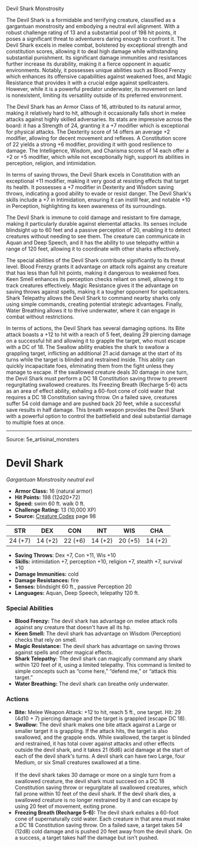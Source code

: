 <MonsterName/>Devil Shark</MonsterName>
<CreatureType/>Monstrosity</CreatureType>

<summary>The Devil Shark is a formidable and terrifying creature, classified as a gargantuan monstrosity and embodying a neutral evil alignment. With a robust challenge rating of 13 and a substantial pool of 198 hit points, it poses a significant threat to adventurers daring enough to confront it. The Devil Shark excels in melee combat, bolstered by exceptional strength and constitution scores, allowing it to deal high damage while withstanding substantial punishment. Its significant damage immunities and resistances further increase its durability, making it a fierce opponent in aquatic environments. Notably, it possesses unique abilities such as Blood Frenzy which enhances its offensive capabilities against weakened foes, and Magic Resistance that provides it with a crucial edge against spellcasters. However, while it is a powerful predator underwater, its movement on land is nonexistent, limiting its versatility outside of its preferred environment.</summary>

<detail>

The Devil Shark has an Armor Class of 16, attributed to its natural armor, making it relatively hard to hit, although it occasionally falls short in melee attacks against highly skilled adversaries. Its stats are impressive across the board: it has a Strength of 24, granting it a +7 modifier which is exceptional for physical attacks. The Dexterity score of 14 offers an average +2 modifier, allowing for decent movement and reflexes. A Constitution score of 22 yields a strong +6 modifier, providing it with good resilience to damage. The Intelligence, Wisdom, and Charisma scores of 14 each offer a +2 or +5 modifier, which while not exceptionally high, support its abilities in perception, religion, and intimidation.

In terms of saving throws, the Devil Shark excels in Constitution with an exceptional +11 modifier, making it very good at resisting effects that target its health. It possesses a +7 modifier in Dexterity and Wisdom saving throws, indicating a good ability to evade or resist danger. The Devil Shark's skills include a +7 in Intimidation, ensuring it can instill fear, and notable +10 in Perception, highlighting its keen awareness of its surroundings.

The Devil Shark is immune to cold damage and resistant to fire damage, making it particularly durable against elemental attacks. Its senses include blindsight up to 60 feet and a passive perception of 20, enabling it to detect creatures without needing to see them. The creature can communicate in Aquan and Deep Speech, and it has the ability to use telepathy within a range of 120 feet, allowing it to coordinate with other sharks effectively.

The special abilities of the Devil Shark contribute significantly to its threat level. Blood Frenzy grants it advantage on attack rolls against any creature that has less than full hit points, making it dangerous to weakened foes. Keen Smell enhances its perception checks reliant on smell, allowing it to track creatures effectively. Magic Resistance gives it the advantage on saving throws against spells, making it a tougher opponent for spellcasters. Shark Telepathy allows the Devil Shark to command nearby sharks only using simple commands, creating potential strategic advantages. Finally, Water Breathing allows it to thrive underwater, where it can engage in combat without restrictions.

In terms of actions, the Devil Shark has several damaging options. Its Bite attack boasts a +12 to hit with a reach of 5 feet, dealing 29 piercing damage on a successful hit and allowing it to grapple the target, who must escape with a DC of 18. The Swallow ability enables the shark to swallow a grappling target, inflicting an additional 21 acid damage at the start of its turns while the target is blinded and restrained inside. This ability can quickly incapacitate foes, eliminating them from the fight unless they manage to escape. If the swallowed creature deals 30 damage in one turn, the Devil Shark must perform a DC 18 Constitution saving throw to prevent regurgitating swallowed creatures. Its Freezing Breath (Recharge 5-6) acts as an area of effect ability, exhaling a 60-foot cone of cold water that requires a DC 18 Constitution saving throw. On a failed save, creatures suffer 54 cold damage and are pushed back 20 feet, while a successful save results in half damage. This breath weapon provides the Devil Shark with a powerful option to control the battlefield and deal substantial damage to multiple foes at once.</detail>



---

Source: 5e_artisinal_monsters

# Devil Shark

*Gargantuan* *Monstrosity* *neutral evil*

- **Armor Class:** 16 (natural armor)
- **Hit Points:** 198 (12d20+72)
- **Speed:** swim 60 ft. walk 0 ft.
- **Challenge Rating:** 13 (10,000 XP)
- **Source:** [Creature Codex](https://koboldpress.com/kpstore/product/creature-codex-for-5th-edition-dnd) page 98

| STR | DEX | CON | INT | WIS | CHA |
| --- | --- | --- | --- | --- | --- |
| 24 (+7) | 14 (+2) | 22 (+6) | 14 (+2) | 20 (+5) | 14 (+2) |

- **Saving Throws**: Dex +7, Con +11, Wis +10
- **Skills:** intimidation +7, perception +10, religion +7, stealth +7, survival +10
- **Damage Immunities:** cold
- **Damage Resistances:** fire
- **Senses:** blindsight 60 ft., passive Perception 20
- **Languages:** Aquan, Deep Speech, telepathy 120 ft.

### Special Abilities

- **Blood Frenzy:** The devil shark has advantage on melee attack rolls against any creature that doesn't have all its hp.
- **Keen Smell:** The devil shark has advantage on Wisdom (Perception) checks that rely on smell.
- **Magic Resistance:** The devil shark has advantage on saving throws against spells and other magical effects.
- **Shark Telepathy:** The devil shark can magically command any shark within 120 feet of it, using a limited telepathy. This command is limited to simple concepts such as “come here,” “defend me,” or “attack this target.”
- **Water Breathing:** The devil shark can breathe only underwater.

### Actions

- **Bite:** Melee Weapon Attack: +12 to hit, reach 5 ft., one target. Hit: 29 (4d10 + 7) piercing damage and the target is grappled (escape DC 18).
- **Swallow:** The devil shark makes one bite attack against a Large or smaller target it is grappling. If the attack hits, the target is also swallowed, and the grapple ends. While swallowed, the target is blinded and restrained, it has total cover against attacks and other effects outside the devil shark, and it takes 21 (6d6) acid damage at the start of each of the devil shark's turns. A devil shark can have two Large, four Medium, or six Small creatures swallowed at a time. <br><br>If the devil shark takes 30 damage or more on a single turn from a swallowed creature, the devil shark must succeed on a DC 18 Constitution saving throw or regurgitate all swallowed creatures, which fall prone within 10 feet of the devil shark. If the devil shark dies, a swallowed creature is no longer restrained by it and can escape by using 20 feet of movement, exiting prone.
- **Freezing Breath (Recharge 5-6):** The devil shark exhales a 60-foot cone of supernaturally cold water. Each creature in that area must make a DC 18 Constitution saving throw. On a failed save, a target takes 54 (12d8) cold damage and is pushed 20 feet away from the devil shark. On a success, a target takes half the damage but isn't pushed.





